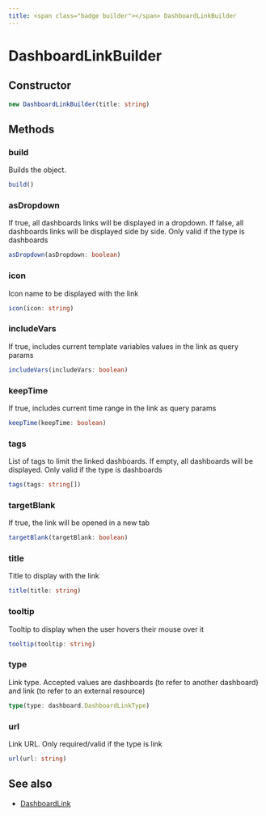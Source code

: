 ```yaml
---
title: <span class="badge builder"></span> DashboardLinkBuilder
---
```

# <span class="badge builder"></span> DashboardLinkBuilder

## Constructor

```typescript
new DashboardLinkBuilder(title: string)
```
## Methods

### <span class="badge object-method"></span> build

Builds the object.

```typescript
build()
```

### <span class="badge object-method"></span> asDropdown

If true, all dashboards links will be displayed in a dropdown. If false, all dashboards links will be displayed side by side. Only valid if the type is dashboards

```typescript
asDropdown(asDropdown: boolean)
```

### <span class="badge object-method"></span> icon

Icon name to be displayed with the link

```typescript
icon(icon: string)
```

### <span class="badge object-method"></span> includeVars

If true, includes current template variables values in the link as query params

```typescript
includeVars(includeVars: boolean)
```

### <span class="badge object-method"></span> keepTime

If true, includes current time range in the link as query params

```typescript
keepTime(keepTime: boolean)
```

### <span class="badge object-method"></span> tags

List of tags to limit the linked dashboards. If empty, all dashboards will be displayed. Only valid if the type is dashboards

```typescript
tags(tags: string[])
```

### <span class="badge object-method"></span> targetBlank

If true, the link will be opened in a new tab

```typescript
targetBlank(targetBlank: boolean)
```

### <span class="badge object-method"></span> title

Title to display with the link

```typescript
title(title: string)
```

### <span class="badge object-method"></span> tooltip

Tooltip to display when the user hovers their mouse over it

```typescript
tooltip(tooltip: string)
```

### <span class="badge object-method"></span> type

Link type. Accepted values are dashboards (to refer to another dashboard) and link (to refer to an external resource)

```typescript
type(type: dashboard.DashboardLinkType)
```

### <span class="badge object-method"></span> url

Link URL. Only required/valid if the type is link

```typescript
url(url: string)
```

## See also

 * <span class="badge object-type-interface"></span> [DashboardLink](./object-DashboardLink.md)
